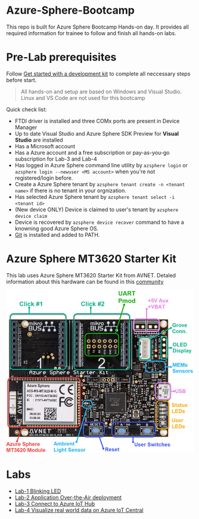 # Azure-Sphere-Bootcamp

This repo is built for Azure Sphere Bootcamp Hands-on day. It provides all required information for trainee to follow and finish all hands-on labs. 

# Pre-Lab prerequisites

Follow [Get started with a development kit](https://docs.microsoft.com/en-us/azure-sphere/install/overview) to complete all neccessary steps before start.

> All hands-on and setup are based on Windows and Visual Studio. Linux and VS Code are not used for this bootcamp

Quick check list:
- FTDI driver is installed and three COMx ports are present in Device Manager 
- Up to date Visual Studio and Azure Sphere SDK Preview for **Visual Studio** are installed
- Has a Microsoft account
- Has a Azure account and a free subscription or pay-as-you-go subscription for Lab-3 and Lab-4
- Has logged in Azure Sphere command line utility by `azsphere login` or `azsphere login --newuser <MS account>` when you're not registered/login before.
- Create a Azure Sphere tenant by `azsphere tenant create -n <tenant name>` if there is no tenant in your orgnization.
- Has selected Azure Sphere tenant by `azsphere tenant select -i <tenant id>`
- (New device ONLY) Device is claimed to user's tenant by `azsphere device claim`
- Device is recovered by `azsphere device recover` command to have a knowning good Azure Sphere OS.
- [Git](https://git-scm.com/download/win) is installed and added to PATH.

# Azure Sphere MT3620 Starter Kit

This lab uses Azure Sphere MT3620 Starter Kit from AVNET. Detaled information about this hardware can be found in this [community](https://www.element14.com/community/community/designcenter/azure-sphere-starter-kits)

![](images/AzureSphereKit_front.png)

# Labs

- [Lab-1 Blinking LED](Lab-1.md)
- [Lab-2 Application Over-the-Air deployment](Lab-2.md)
- [Lab-3 Connect to Azure IoT Hub](Lab-3.md)
- [Lab-4 Visualize real world data on Azure IoT Central](Lab-4.md)